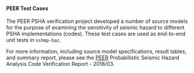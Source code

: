 #### PEER Test Cases

The PEER PSHA verification project developed a number of source models for the purpose of examining the sensitivity of seismic hazard to different PSHA implementations (codes). These test cases are used as end-to-end unit tests in `nshmp-haz`. 

For more information, including source model specifications, result tables, and summary report, please see the [PEER](https://peer.berkeley.edu/peer-reports) Probabilistic Seismic Hazard Analysis Code Verification Report - 2018/03.
